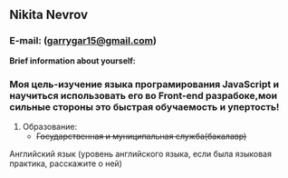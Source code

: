 ## Nikita Nevrov ##
### **E-mail: (garrygar15@gmail.com)**
**Brief information about yourself:**
### Моя цель-изучение языка програмирования JavaScript и научиться использовать его во Front-end разрабоке,мои сильные стороны это быстрая обучаемость и упертость!
1. Образование:
   - ~~Государственная и муниципальная служба(бакалавр)~~

Английский язык (уровень английского языка, если была языковая практика, расскажите о ней)